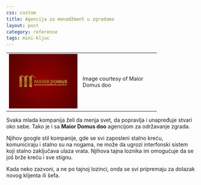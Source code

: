 ```yaml
---
css: custom
title: Agencija za menadžment u zgradama
layout: post
category: reference
tags: mini-kljuc 
---
```


<table style="width:400px"><tr><td>
<img src="/assets/images/news/maior-domus.jpg"  />
</td><td>
Image courtesy of Maior Domus doo
</td></tr></table>

  Svaka mlada kompanija želi da menja svet, da popravlja i unapređuje stvari oko sebe. Tako je i sa **Maior Domus doo** agencijom za održavanje zgrada.

Njihov google stil kompanije, gde se svi zaposleni stalno kreću, komuniciraju i stalno su na nogama, ne može da ugrozi interfonski sistem koji stalno zaključava ulaza vrata. Njihova tajna loznika im omogućuje da se još brže kreću i sve stignu.

Kada neko zazvoni, a ne po tajnoj lozinci, onda se svi pripremaju za dolazak novog klijenta ili šefa. 
